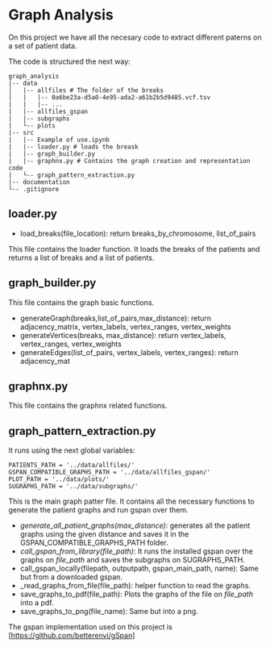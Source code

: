 # Graph Analysis
 
On this project we have all the necesary code to extract different paterns on a set of patient data. 
 
The code is structured the next way: 

````
graph_analysis
|-- data
│   |-- allfiles # The folder of the breaks
|   |   |-- 0a6be23a-d5a0-4e95-ada2-a61b2b5d9485.vcf.tsv
|   |   |-- ...
|   |-- allfiles_gspan
|   |-- subgraphs
|   └-- plots
|-- src 
|   |-- Example of use.ipynb
|   |-- loader.py # loads the breask
|   |-- graph_builder.py 
|   |-- graphnx.py # Contains the graph creation and representation code
|   └-- graph_pattern_extraction.py
|-- documentation
└-- .gitignore
````

## loader.py

   * load_breaks(file_location): return breaks_by_chromosome, list_of_pairs

This file contains the loader function. It loads the breaks of the patients and returns a list of breaks and a list of 
patients. 

## graph_builder.py
This file contains the graph basic functions. 
   * generateGraph(breaks,list_of_pairs,max_distance): return adjacency_matrix, vertex_labels, vertex_ranges, vertex_weights
   * generateVertices(breaks, max_distance): return vertex_labels, vertex_ranges, vertex_weights
   * generateEdges(list_of_pairs, vertex_labels, vertex_ranges): return adjacency_mat
   
## graphnx.py
This file contains the graphnx related functions. 

## graph_pattern_extraction.py
It runs using the next global variables: 

````
PATIENTS_PATH = '../data/allfiles/'
GSPAN_COMPATIBLE_GRAPHS_PATH = '../data/allfiles_gspan/'
PLOT_PATH = '../data/plots/'
SUGRAPHS_PATH = '../data/subgraphs/'
````


This is the main graph patter file. It contains all the necessary functions to generate the patient graphs and run 
gspan over them. 

* *generate_all_patient_graphs(max_distance)*: generates all the patient graphs using the given distance and saves it 
in the GSPAN_COMPATIBLE_GRAPHS_PATH folder. 
* *call_gspan_from_library(file_path)*: It runs the installed gspan over the graphs on *file_path* and saves the subgraphs on 
SUGRAPHS_PATH.
* call_gspan_locally(filepath, outputpath, gspan_main_path, name): Same but from a downloaded gspan. 
* _read_graphs_from_file(file_path): helper function to read the graphs. 
* save_graphs_to_pdf(file_path): Plots the graphs of the file on *file_path* into a pdf.
* save_graphs_to_png(file_name): Same but into a png. 


The gspan implementation used on this project is [https://github.com/betterenvi/gSpan]